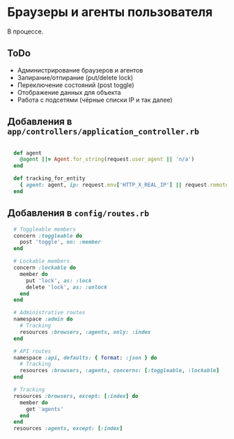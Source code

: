 Браузеры и агенты пользователя
==============================

В процессе.

ToDo
----

 * Администрирование браузеров и агентов
 * Запирание/отпирание (put/delete lock)
 * Переключение состояний (post toggle)
 * Отображение данных для объекта
 * Работа с подсетями (чёрные списки IP и так далее)

Добавления в `app/controllers/application_controller.rb`
--------------------------------------------------------

```ruby

  def agent
    @agent ||= Agent.for_string(request.user_agent || 'n/a')
  end

  def tracking_for_entity
    { agent: agent, ip: request.env['HTTP_X_REAL_IP'] || request.remote_ip }
  end

```

Добавления в `config/routes.rb`
-------------------------------

```ruby
  # Toggleable members
  concern :toggleable do
    post 'toggle', on: :member
  end

  # Lockable members
  concern :lockable do
    member do
      put 'lock', as: :lock
      delete 'lock', as: :unlock
    end
  end

  # Administrative routes
  namespace :admin do
    # Tracking
    resources :browsers, :agents, only: :index
  end

  # API routes
  namespace :api, defaults: { format: :json } do
    # Tracking
    resources :browsers, :agents, concerns: [:toggleable, :lockable]
  end

  # Tracking
  resources :browsers, except: [:index] do
    member do
      get 'agents'
    end
  end
  resources :agents, except: [:index]
```
